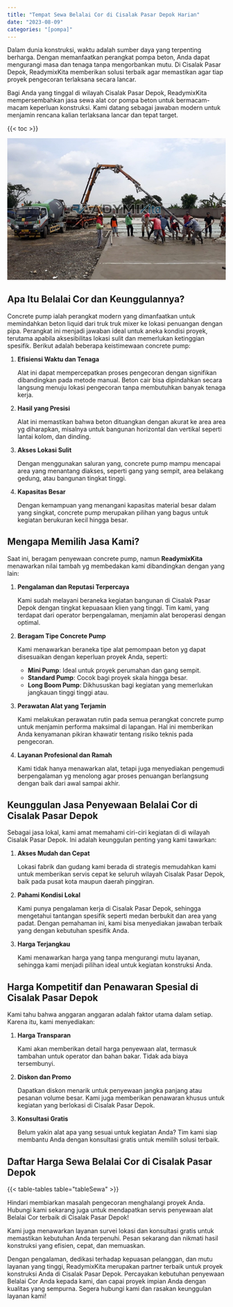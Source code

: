 ```yaml
---
title: "Tempat Sewa Belalai Cor di Cisalak Pasar Depok Harian"
date: "2023-08-09"
categories: "[pompa]"
---
```


Dalam dunia konstruksi, waktu adalah sumber daya yang terpenting berharga. Dengan memanfaatkan perangkat pompa beton, Anda dapat mengurangi masa dan tenaga tanpa mengorbankan mutu. Di Cisalak Pasar Depok, ReadymixKita memberikan solusi terbaik agar memastikan agar tiap proyek pengecoran terlaksana secara lancar.

Bagi Anda yang tinggal di wilayah Cisalak Pasar Depok, ReadymixKita mempersembahkan jasa sewa alat cor pompa beton untuk bermacam-macam keperluan konstruksi. Kami datang sebagai jawaban modern untuk menjamin rencana kalian terlaksana lancar dan tepat target.

{{< toc >}}

![Tempat Sewa Belalai Cor di Cisalak Pasar Depok Harian](/images/pompa/sewa-pompa-13.jpg)

## Apa Itu Belalai Cor dan Keunggulannya?

Concrete pump ialah perangkat modern yang dimanfaatkan untuk memindahkan beton liquid dari truk truk mixer ke lokasi penuangan dengan pipa. Perangkat ini menjadi jawaban ideal untuk aneka kondisi proyek, terutama apabila aksesibilitas lokasi sulit dan memerlukan ketinggian spesifik. Berikut adalah beberapa keistimewaan concrete pump:

1. **Efisiensi Waktu dan Tenaga**

   Alat ini dapat mempercepatkan proses pengecoran dengan signifikan dibandingkan pada metode manual. Beton cair bisa dipindahkan secara langsung menuju lokasi pengecoran tanpa membutuhkan banyak tenaga kerja.

2. **Hasil yang Presisi**

   Alat ini memastikan bahwa beton dituangkan dengan akurat ke area area yg diharapkan, misalnya untuk bangunan horizontal dan vertikal seperti lantai kolom, dan dinding.

3. **Akses Lokasi Sulit**

   Dengan menggunakan saluran yang, concrete pump mampu mencapai area yang menantang diakses, seperti gang yang sempit, area belakang gedung, atau bangunan tingkat tinggi.

4. **Kapasitas Besar**

   Dengan kemampuan yang menangani kapasitas material besar dalam yang singkat, concrete pump merupakan pilihan yang bagus untuk kegiatan berukuran kecil hingga besar.

## Mengapa Memilih Jasa Kami?

Saat ini, beragam penyewaan concrete pump, namun **ReadymixKita** menawarkan nilai tambah yg membedakan kami dibandingkan dengan yang lain:

1. **Pengalaman dan Reputasi Terpercaya**

   Kami sudah melayani beraneka kegiatan bangunan di Cisalak Pasar Depok dengan tingkat kepuasaan klien yang tinggi. Tim kami, yang terdapat dari operator berpengalaman, menjamin alat beroperasi dengan optimal.

2. **Beragam Tipe Concrete Pump**

   Kami menawarkan beraneka tipe alat pemompaan beton yg dapat disesuaikan dengan keperluan proyek Anda, seperti:
   - **Mini Pump**: Ideal untuk proyek perumahan dan gang sempit.
   - **Standard Pump**: Cocok bagi proyek skala hingga besar.
   - **Long Boom Pump**: Dikhususkan bagi kegiatan yang memerlukan jangkauan tinggi tinggi atau.

3. **Perawatan Alat yang Terjamin**

   Kami melakukan perawatan rutin pada semua perangkat concrete pump untuk menjamin performa maksimal di lapangan. Hal ini memberikan Anda kenyamanan pikiran khawatir tentang risiko teknis pada pengecoran.

4. **Layanan Profesional dan Ramah**

   Kami tidak hanya menawarkan alat, tetapi juga menyediakan pengemudi berpengalaman yg menolong agar proses penuangan berlangsung dengan baik dari awal sampai akhir.

## Keunggulan Jasa Penyewaan Belalai Cor di Cisalak Pasar Depok

Sebagai jasa lokal, kami amat memahami ciri-ciri kegiatan di di wilayah Cisalak Pasar Depok. Ini adalah keunggulan penting yang kami tawarkan:

1. **Akses Mudah dan Cepat**

   Lokasi fabrik dan gudang kami berada di strategis memudahkan kami untuk memberikan servis cepat ke seluruh wilayah Cisalak Pasar Depok, baik pada pusat kota maupun daerah pinggiran.

2. **Pahami Kondisi Lokal**

   Kami punya pengalaman kerja di Cisalak Pasar Depok, sehingga mengetahui tantangan spesifik seperti medan berbukit dan area yang padat. Dengan pemahaman ini, kami bisa menyediakan jawaban terbaik yang dengan kebutuhan spesifik Anda.

3. **Harga Terjangkau**

   Kami menawarkan harga yang tanpa mengurangi mutu layanan, sehingga kami menjadi pilihan ideal untuk kegiatan konstruksi Anda.

## Harga Kompetitif dan Penawaran Spesial di Cisalak Pasar Depok

Kami tahu bahwa anggaran anggaran adalah faktor utama dalam setiap. Karena itu, kami menyediakan:

1. **Harga Transparan**

   Kami akan memberikan detail harga penyewaan alat, termasuk tambahan untuk operator dan bahan bakar. Tidak ada biaya tersembunyi.

2. **Diskon dan Promo**

   Dapatkan diskon menarik untuk penyewaan jangka panjang atau pesanan volume besar. Kami juga memberikan penawaran khusus untuk kegiatan yang berlokasi di Cisalak Pasar Depok.

3. **Konsultasi Gratis**

   Belum yakin alat apa yang sesuai untuk kegiatan Anda? Tim kami siap membantu Anda dengan konsultasi gratis untuk memilih solusi terbaik.

## Daftar Harga Sewa Belalai Cor di Cisalak Pasar Depok

{{< table-tables table="tableSewa" >}}

Hindari membiarkan masalah pengecoran menghalangi proyek Anda. Hubungi kami sekarang juga untuk mendapatkan servis penyewaan alat Belalai Cor terbaik di Cisalak Pasar Depok!

Kami juga menawarkan layanan survei lokasi dan konsultasi gratis untuk memastikan kebutuhan Anda terpenuhi. Pesan sekarang dan nikmati hasil konstruksi yang efisien, cepat, dan memuaskan.

Dengan pengalaman, dedikasi terhadap kepuasan pelanggan, dan mutu layanan yang tinggi, ReadymixKita merupakan partner terbaik untuk proyek konstruksi Anda di Cisalak Pasar Depok. Percayakan kebutuhan penyewaan Belalai Cor Anda kepada kami, dan capai proyek impian Anda dengan kualitas yang sempurna. Segera hubungi kami dan rasakan keunggulan layanan kami!